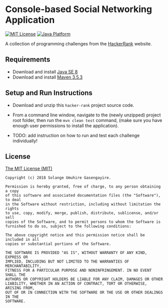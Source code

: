 # Console-based Social Networking Application

[![MIT License](https://img.shields.io/badge/license-MIT%20License-green.svg)][1]
[![Java Platform](https://img.shields.io/badge/platform-Java-blue.svg)][2]

A collection of programming challenges from the [HackerRank][3] website.


## Requirements

- Download and install [Java SE 8][4]
- Download and install [Maven 3.5.3][5]


## Setup and Run Instructions

- Download and unzip this `hacker-rank` project source code.
- From a command line window, navigate to the (newly unzipped) project root folder, 
then run the `mvn clean test` command, (make sure you have enough user permissions to install the application).

- TODO: add instruction on how to run and test each challenge individually!


## License

[The MIT License (MIT)][6]

````
Copyright (c) 2018 Solange Umuhire Gasengayire.

Permission is hereby granted, free of charge, to any person obtaining a copy
of this software and associated documentation files (the "Software"), to deal
in the Software without restriction, including without limitation the rights
to use, copy, modify, merge, publish, distribute, sublicense, and/or sell
copies of the Software, and to permit persons to whom the Software is
furnished to do so, subject to the following conditions:

The above copyright notice and this permission notice shall be included in all
copies or substantial portions of the Software.

THE SOFTWARE IS PROVIDED "AS IS", WITHOUT WARRANTY OF ANY KIND, EXPRESS OR
IMPLIED, INCLUDING BUT NOT LIMITED TO THE WARRANTIES OF MERCHANTABILITY,
FITNESS FOR A PARTICULAR PURPOSE AND NONINFRINGEMENT. IN NO EVENT SHALL THE
AUTHORS OR COPYRIGHT HOLDERS BE LIABLE FOR ANY CLAIM, DAMAGES OR OTHER
LIABILITY, WHETHER IN AN ACTION OF CONTRACT, TORT OR OTHERWISE, ARISING FROM,
OUT OF OR IN CONNECTION WITH THE SOFTWARE OR THE USE OR OTHER DEALINGS IN THE
SOFTWARE.

````


[1]: https://github.com/SolangeUG/social-networking-application/blob/master/LICENSE
[2]: https://docs.oracle.com/en/java/
[3]: https://www.hackerrank.com/
[4]: http://www.oracle.com/technetwork/java/javase/downloads/jdk8-downloads-2133151.html
[5]: https://maven.apache.org/download.cgi
[6]: https://opensource.org/licenses/MIT
